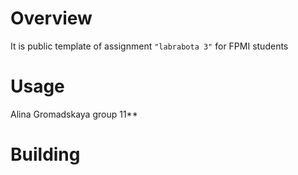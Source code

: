 # Overview

It is public template of assignment `"labrabota 3"` for FPMI students

# Usage

 Alina Gromadskaya group 11**

# Building

